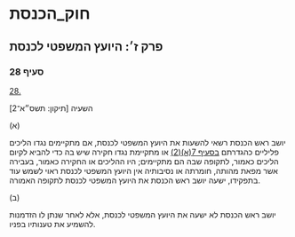 # חוק_הכנסת

## פרק ז׳: היועץ המשפטי לכנסת

### סעיף 28

[28.](https://he.wikisource.org/wiki/חוק_הכנסת#סעיף_28)

השעיה [תיקון: תשס״א־2]

(א)

יושב ראש הכנסת רשאי להשעות את היועץ המשפטי לכנסת, אם מתקיימים נגדו הליכים פליליים כהגדרתם [בסעיף 7(א)(2)](https://he.wikisource.org/wiki/חוק_הכנסת#סעיף_7) או מתקיימת נגדו חקירה שיש בה כדי להביא לקיום הליכים כאמור, לתקופה שבה הם מתקיימים; היו ההליכים או החקירה כאמור, בעבירה אשר מפאת מהותה, חומרתה או נסיבותיה אין היועץ המשפטי לכנסת ראוי לשמש עוד בתפקידו, ישעה יושב ראש הכנסת את היועץ המשפטי לכנסת לתקופה האמורה.

(ב)

יושב ראש הכנסת לא ישעה את היועץ המשפטי לכנסת, אלא לאחר שנתן לו הזדמנות להשמיע את טענותיו בפניו.